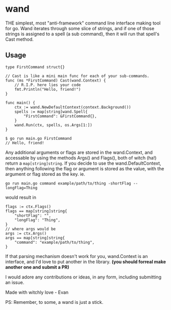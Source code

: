 # wand

THE simplest, most "anti-framework" command line interface making tool for go. Wand iterates through some slice of strings, and if one of those strings is assigned to a spell (a sub command), then it will run that spell's Cast method.

## Usage

```golang
type FirstCommand struct{}

// Cast is like a mini main func for each of your sub-commands.
func (ms *FirstCommand) Cast(wand.Context) {
    // R.I.P. here lies your code
    fmt.Println("Hello, friend!")
}

func main() {
    ctx := wand.NewDefaultContext(context.Background())
    spells := map[string]wand.Spell{
        "FirstCommand": &FirstCommand{},
    }
    wand.Run(ctx, spells, os.Args[1:])
}
```
```
$ go run main.go FirstCommand
// Hello, friend!
```
Any additional arguments or flags are stored in the wand.Context, and accessable by using the methods Args() and Flags(), both of witch (ha!) return a `map[string]string`. If you decide to use the wand.DefaultContext, then anything following the flag or argument is stored as the value, with the argument or flag stored as the key. ie.
```
go run main.go command example/path/to/thing -shortFlag --longFlag=Thing
```
would result in
```golang
flags := ctx.Flags()
flags == map[string]string{
    "shortFlag": "",
    "longFlag": "Thing",
}
// where args would be
args := ctx.Args()
args == map[string]string{
    "command": "example/path/to/thing",
}
```
If that parsing mechanism doesn't work for you, wand.Context is an interface, and I'd love to put another in the library. **(you should forreal make another one and submit a PR)**

I would adore any contributions or ideas, in any form, including submitting an issue.

Made with witchly love -
    Evan

PS: Remember, to some, a wand is just a stick.